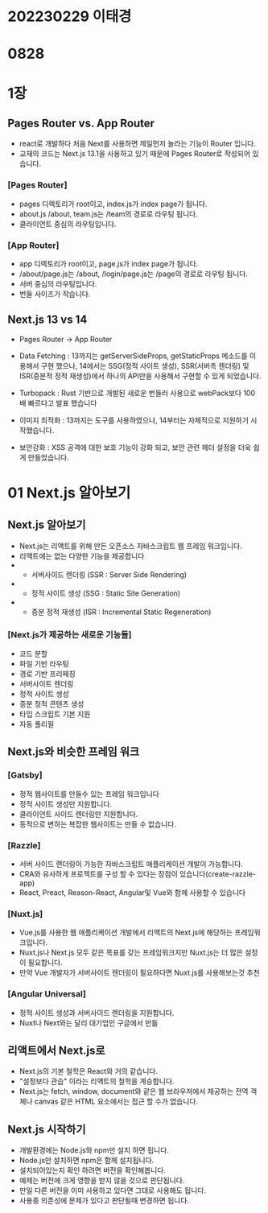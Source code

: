 # 202230229 이태경

# 0828

# 1장

## Pages Router vs. App Router

- react로 개발하다 처음 Next를 사용하면 제일먼저 놀라는 기능이 Router 입니다.
- 교재의 코드는 Next.js 13.1을 사용하고 있기 때문에 Pages Router로 작성되어 있습니다.

### [Pages Router]

- pages 디렉토리가 root이고, index.js가 index page가 됩니다.
- about.js /about, team.js는 /team의 경로로 라우팅 됩니다.
- 클라이언트 중심의 라우팅입니다.

### [App Router]

- app 디렉토리가 root이고, page.js가 index page가 됩니다.
- /about/page.js는 /about, /login/page.js는 /page의 경로로 라우팅 됩니다.
- 서버 중심의 라우팅입니다.
- 번들 사이즈가 작습니다.

## Next.js 13 vs 14

- Pages Router -> App Router
- Data Fetching : 13까지는 getServerSideProps, getStaticProps 메소드를 이용해서 구현 했으나, 14에서는 SSG(정적 사이트 생성), SSR(서버측 렌더링) 및 ISR(증분적 정적 재생성)에서 하나의 API만을 사용해서 구현할 수 있게 되었습니다.

- Turbopack : Rust 기반으로 개발된 새로운 번들러 사용으로 webPack보다 100배 빠르다고 발표 했습니다
- 이미지 최적화 : 13까지는 도구를 사용하였으나, 14부터는 자체적으로 지원하기 시작했습니다.
- 보안강화 : XSS 공격에 대한 보호 기능이 강화 되고, 보안 관련 헤더 설정을 더욱 쉽게 만들었습니다.

# 01 Next.js 알아보기

## Next.js 알아보기

- Next.js는 리액트를 위해 만든 오픈소스 자바스크립트 웹 프레임 워크입니다.
- 리액트에는 없는 다양한 기능을 제공합니다
- - 서버사이드 렌더링 (SSR : Server Side Rendering)
- - 정적 사이트 생성 (SSG : Static Site Generation)
- - 증분 정적 재생성 (ISR : Incremental Static Regeneration)

### [Next.js가 제공하는 새로운 기능들]

- 코드 분할
- 파일 기반 라우팅
- 경로 기반 프리페칭
- 서버사이트 렌더링
- 정적 사이트 생성
- 증분 정적 콘텐츠 생성
- 타입 스크립트 기본 지원
- 자동 폴리필

## Next.js와 비슷한 프레임 워크

### [Gatsby]

- 정적 웹사이트를 만들수 있는 프레임 워크입니다
- 정적 사이트 생성만 지원합니다.
- 클라이언트 사이드 렌더링만 지원합니다.
- 동적으로 변하는 복잡한 웹사이트는 만들 수 없습니다.

### [Razzle]

- 서버 사이드 랜더링이 가능한 자바스크립트 애플리케이션 개발이 가능합니다.
- CRA와 유사하게 프로젝트를 구성 할 수 있다는 장점이 있습니다(create-razzle-app)
- React, Preact, Reason-React, Angular및 Vue와 함께 사용할 수 있습니다

### [Nuxt.js]

- Vue.js를 사용한 웹 애플리케이션 개발에서 리액트의 Next.js에 해당하는 프레임워크입니다.
- Nuxt.js나 Next.js 모두 같은 목표를 갖는 프레임워크지만 Nuxt.js는 더 많은 설정이 필요합니다.
- 만약 Vue 개발자가 서버사이트 렌더링이 필요하다면 Nuxt.js를 사용해보는것 추천

### [Angular Universal]

- 정적 사이트 생성과 서버사이드 랜더링을 지원합니다.
- Nuxt나 Next와는 달리 대기업인 구글에서 만듦

## 리액트에서 Next.js로

- Next.js의 기본 철학은 React와 거의 같습니다.
- "설정보다 관습" 이라는 리액트의 철학을 계승합니다.
- Next.js는 fetch, window, document와 같은 웹 브라우저에서 제공하는 전역 객체나 canvas 같은 HTML 요소에서는 접근 할 수가 없습니다.

## Next.js 시작하기

- 개발환경에는 Node.js와 npm만 설치 하면 됩니다.
- Node.js만 설치하면 npm은 함께 설치됩니다.
- 설치되어있는지 확인 하려면 버전을 확인해봅니다.
- 예제는 버전에 크게 영향을 받지 않을 것으로 판단됩니다.
- 만일 다른 버전을 이미 사용하고 있다면 그대로 사용해도 됩니다.
- 사용중 의존성에 문제가 있다고 판단될때 변경하면 됩니다.
